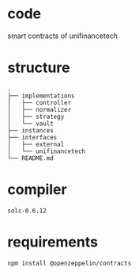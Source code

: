 # code

smart contracts of unifinancetech

# structure

```
.
├── implementations
│   ├── controller
│   ├── normalizer
│   ├── strategy
│   └── vault
├── instances
├── interfaces
│   ├── external
│   └── unifinancetech
└── README.md
```

# compiler

`solc-0.6.12`

# requirements

```sh
npm install @openzeppelin/contracts
```
